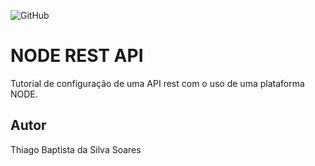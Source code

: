 ![GitHub](https://img.shields.io/github/license/thiagobapsoares/node-rest?style=for-the-badge)
# NODE REST API
Tutorial de configuração de uma API rest com o uso de uma plataforma NODE.
## Autor
Thiago Baptista da Silva Soares
